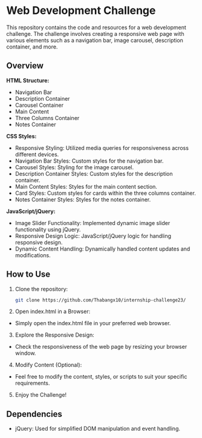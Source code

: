 # Web Development Challenge

This repository contains the code and resources for a web development challenge. The challenge involves creating a responsive web page with various elements such as a navigation bar, image carousel, description container, and more.

## Overview

**HTML Structure:**
  - Navigation Bar
  - Description Container
  - Carousel Container
  - Main Content
  - Three Columns Container
  - Notes Container

**CSS Styles:**
  - Responsive Styling: Utilized media queries for responsiveness across different devices.
  - Navigation Bar Styles: Custom styles for the navigation bar.
  - Carousel Styles: Styling for the image carousel.
  - Description Container Styles: Custom styles for the description container.
  - Main Content Styles: Styles for the main content section.
  - Card Styles: Custom styles for cards within the three columns container.
  - Notes Container Styles: Styles for the notes container.

**JavaScript/jQuery:**
  - Image Slider Functionality: Implemented dynamic image slider functionality using jQuery.
  - Responsive Design Logic: JavaScript/jQuery logic for handling responsive design.
  - Dynamic Content Handling: Dynamically handled content updates and modifications.

## How to Use

1. Clone the repository:
   ```bash
   git clone https://github.com/Thabangx10/internship-challenge23/

2. Open index.html in a Browser:
  - Simply open the index.html file in your preferred web browser.

3. Explore the Responsive Design:
  - Check the responsiveness of the web page by resizing your browser window.

4. Modify Content (Optional):
  - Feel free to modify the content, styles, or scripts to suit your specific requirements.

5. Enjoy the Challenge!


## Dependencies
  - jQuery: Used for simplified DOM manipulation and event handling.
